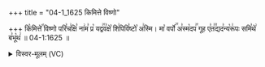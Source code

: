 +++
title = "04-1_1625 किमित्ते विष्णो"

+++
कि꣡मित्ते꣢꣯ विष्णो परि꣣च꣢क्षि꣣ ना꣢म꣣ प्र꣡ यद्व꣢꣯व꣣क्षे꣡ शि꣢पिवि꣣ष्टो꣡ अ꣢स्मि। मा꣡ वर्पो꣢꣯ अ꣣स्म꣡दप꣢꣯ गूह ए꣣त꣢꣫द्यद꣣न्य꣡रू꣢पः समि꣣थे꣢ ब꣣भू꣡थ꣢ ॥ 04-1:1625 ॥

<details><summary>विस्वर-मूलम् (VC)</summary>

किमित्ते विष्णो परिचक्षि नाम प्र यद्ववक्षे शिपिविष्टो अस्मि । मा वर्पो अस्मदप गूह एतद्यदन्यरूपः समिथे बभूथ ॥१६२५॥
</details>